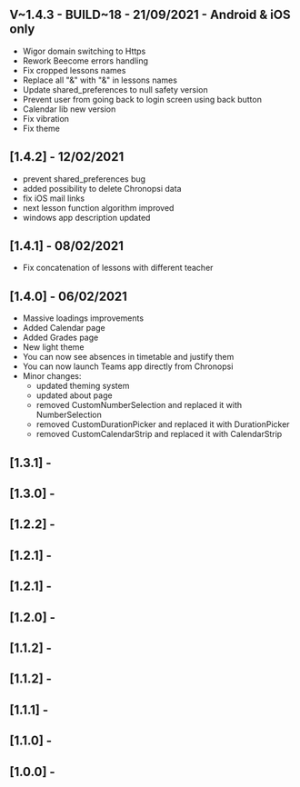 ## V~1.4.3 - BUILD~18 - 21/09/2021 - Android & iOS only

* Wigor domain switching to Https
* Rework Beecome errors handling
* Fix cropped lessons names
* Replace all "&amp;" with "&" in lessons names
* Update shared_preferences to null safety version
* Prevent user from going back to login screen using back button
* Calendar lib new version
* Fix vibration
* Fix theme

## [1.4.2] - 12/02/2021

* prevent shared_preferences bug
* added possibility to delete Chronopsi data
* fix iOS mail links
* next lesson function algorithm improved
* windows app description updated

## [1.4.1] - 08/02/2021

* Fix concatenation of lessons with different teacher  

## [1.4.0] - 06/02/2021  
  
* Massive loadings improvements  
* Added Calendar page  
* Added Grades page  
* New light theme  
* You can now see absences in timetable and justify them  
* You can now launch Teams app directly from Chronopsi  
* Minor changes:  
   * updated theming system  
   * updated about page   
   * removed CustomNumberSelection and replaced it with NumberSelection  
   * removed CustomDurationPicker and replaced it with DurationPicker  
   * removed CustomCalendarStrip and replaced it with CalendarStrip  
 
## [1.3.1] - 
## [1.3.0] - 
## [1.2.2] - 
## [1.2.1] - 
## [1.2.1] - 
## [1.2.0] - 
## [1.1.2] - 
## [1.1.2] - 
## [1.1.1] - 
## [1.1.0] - 
## [1.0.0] -
